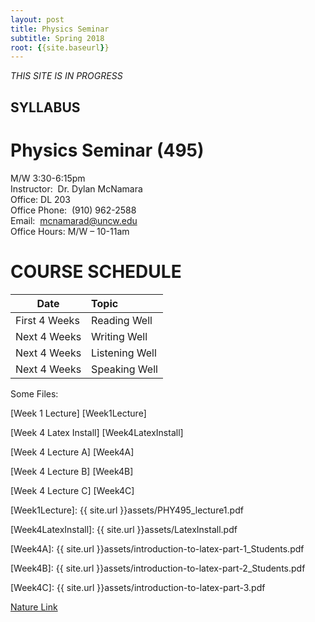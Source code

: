 ```yaml
---
layout: post
title: Physics Seminar
subtitle: Spring 2018
root: {{site.baseurl}}
---
```


*THIS SITE IS IN PROGRESS*

## SYLLABUS

# Physics Seminar (495)

M/W 3:30-6:15pm  
Instructor:  Dr. Dylan McNamara  
Office: DL 203  
Office Phone:  (910) 962-2588  
Email:  mcnamarad@uncw.edu  
Office Hours: M/W – 10-11am  

# COURSE SCHEDULE


| Date | Topic |
| -----|:------  |
| First 4 Weeks | Reading Well     |
| Next 4 Weeks | Writing Well     |
| Next 4 Weeks | Listening Well     |
| Next 4 Weeks | Speaking Well     |

Some Files:

[Week 1 Lecture] [Week1Lecture]

[Week 4 Latex Install] [Week4LatexInstall]

[Week 4 Lecture A] [Week4A]

[Week 4 Lecture B] [Week4B]

[Week 4 Lecture C] [Week4C]



[Week1Lecture]: {{ site.url }}assets/PHY495_lecture1.pdf

[Week4LatexInstall]: {{ site.url }}assets/LatexInstall.pdf

[Week4A]: {{ site.url }}assets/introduction-to-latex-part-1_Students.pdf

[Week4B]: {{ site.url }}assets/introduction-to-latex-part-2_Students.pdf

[Week4C]: {{ site.url }}assets/introduction-to-latex-part-3.pdf

[Nature Link][Nature] 

[Nature]: https://www.nature.com/scitable/ebooks/english-communication-for-scientists-14053993/contents
